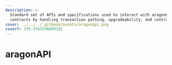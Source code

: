 ```yaml
---
description: >-
  Standard set of APIs and specifications used to interact with aragonOS-powered
  contracts by handling transaction pathing, upgradeability, and contract state.
cover: ../../../.gitbook/assets/aragonapi.png
coverY: 339.3763596809282
---
```


# aragonAPI

